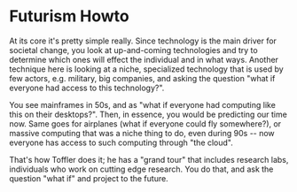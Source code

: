 # Futurism Howto

At its core it's pretty simple really. Since technology is the main driver for societal change, you look at up-and-coming technologies and try to determine which ones will effect the individual and in what ways. Another technique here is looking at a niche, specialized technology that is used by few actors, e.g. military, big companies, and asking the question "what if everyone had access to this technology?".

You see mainframes in 50s, and as "what if everyone had computing like this on their desktops?". Then, in essence, you would be predicting our time now. Same goes for airplanes (what if everyone could fly somewhere?), or massive computing that was a niche thing to do, even during 90s -- now everyone has access to such computing through "the cloud".

That's how Toffler does it; he has a "grand tour" that includes research labs, individuals who work on cutting edge research. You do that, and ask the question "what if" and project to the future.
